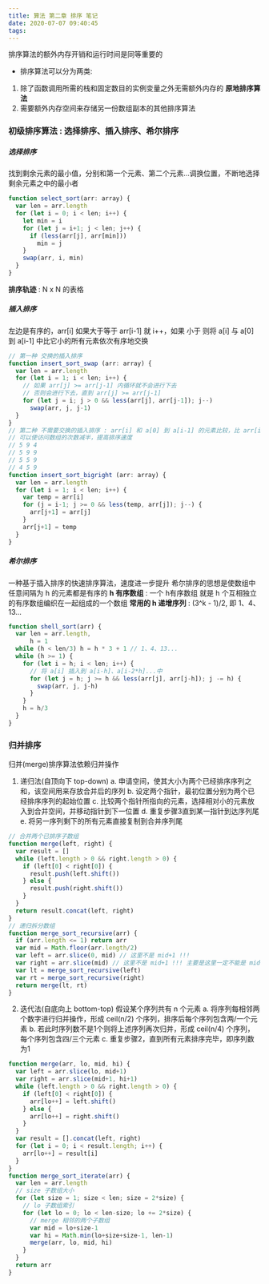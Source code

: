 ```yaml
---
title: 算法 第二章 排序 笔记
date: 2020-07-07 09:40:45
tags:
---
```


排序算法的额外内存开销和运行时间是同等重要的
- 排序算法可以分为两类:
1. 除了函数调用所需的栈和固定数目的实例变量之外无需额外内存的 **原地排序算法**
2. 需要额外内存空间来存储另一份数组副本的其他排序算法

### 初级排序算法 : 选择排序、插入排序、希尔排序
##### 选择排序
找到剩余元素的最小值，分别和第一个元素、第二个元素...调换位置，不断地选择剩余元素之中的最小者
``` javascript
function select_sort(arr: array) {
  var len = arr.length
  for (let i = 0; i < len; i++) {
    let min = i
    for (let j = i+1; j < len; j++) {
      if (less(arr[j], arr[min]))
        min = j
    }
    swap(arr, i, min)
  }
}
```
__排序轨迹__ : N x N 的表格

##### 插入排序
左边是有序的，arr[i] 如果大于等于 arr[i-1] 就 i++，如果 小于 则将 a[i] 与 a[0] 到 a[i-1] 中比它小的所有元素依次有序地交换
```javascript
// 第一种 交换的插入排序
function insert_sort_swap (arr: array) {
  var len = arr.length
  for (let i = 1; i < len; i++) {
    // 如果 arr[j] >= arr[j-1] 内循环就不会进行下去
    // 否则会进行下去，直到 arr[j] >= arr[j-1]
    for (let j = i; j > 0 && less(arr[j], arr[j-1]); j--)
      swap(arr, j, j-1)
  }
}
// 第二种 不需要交换的插入排序 : arr[i] 和 a[0] 到 a[i-1] 的元素比较，比 arr[i] 大的都右移一位，直到 小于 arr[i] 时，内循环结束，arr[i] 赋值给结束时的索引
// 可以使访问数组的次数减半，提高排序速度
// 5 9 4
// 5 9 9
// 5 5 9
// 4 5 9
function insert_sort_bigright (arr: array) {
  var len = arr.length
  for (let i = 1; i < len; i++) {
    var temp = arr[i]
    for (j = i-1; j >= 0 && less(temp, arr[j]); j--) {
      arr[j+1] = arr[j]
    }
    arr[j+1] = temp
  }
}
```

##### 希尔排序
一种基于插入排序的快速排序算法，速度进一步提升
希尔排序的思想是使数组中任意间隔为 h 的元素都是有序的
**h 有序数组** : 一个 h有序数组 就是 h 个互相独立的有序数组编织在一起组成的一个数组
**常用的 h 递增序列** : (3^k - 1)/2, 即 1、4、13...
```javascript
function shell_sort(arr) {
  var len = arr.length,
      h = 1
  while (h < len/3) h = h * 3 + 1 // 1、4、13...
  while (h >= 1) {
    for (let i = h; i < len; i++) {
      // 将 a[i] 插入到 a[i-h]、a[i-2*h]...中
      for (let j = h; j >= h && less(arr[j], arr[j-h]); j -= h) {
        swap(arr, j, j-h)
      }
    }
    h = h/3
  }
}
```

### 归并排序
归并(merge)排序算法依赖归并操作
1. 递归法(自顶向下 top-down)
a. 申请空间，使其大小为两个已经排序序列之和，该空间用来存放合并后的序列
b. 设定两个指针，最初位置分别为两个已经排序序列的起始位置
c. 比较两个指针所指向的元素，选择相对小的元素放入到合并空间，并移动指针到下一位置
d. 重复步骤3直到某一指针到达序列尾
e. 将另一序列剩下的所有元素直接复制到合并序列尾
```javascript
// 合并两个已排序子数组
function merge(left, right) {
  var result = []
  while (left.length > 0 && right.length > 0) {
    if (left[0] < right[0]) {
      result.push(left.shift())
    } else {
      result.push(right.shift())
    }
  }
  return result.concat(left, right)
}
// 递归拆分数组
function merge_sort_recursive(arr) {
  if (arr.length <= 1) return arr
  var mid = Math.floor(arr.length/2)
  var left = arr.slice(0, mid) // 这里不是 mid+1 !!!
  var right = arr.slice(mid) // 这里不是 mid+1 !!! 主要是这里一定不能是 mid+1
  var lt = merge_sort_recursive(left)
  var rt = merge_sort_recursive(right)
  return merge(lt, rt)
}
```
2. 迭代法(自底向上 bottom-top)
假设某个序列共有 n 个元素
a. 将序列每相邻两个数字进行归并操作，形成 ceil(n/2) 个序列，排序后每个序列包含两/一个元素
b. 若此时序列数不是1个则将上述序列再次归并，形成 ceil(n/4) 个序列，每个序列包含四/三个元素
c. 重复步骤2，直到所有元素排序完毕，即序列数为1
```javascript
function merge(arr, lo, mid, hi) {
  var left = arr.slice(lo, mid+1)
  var right = arr.slice(mid+1, hi+1)
  while (left.length > 0 && right.length > 0) {
    if (left[0] < right[0]) {
      arr[lo++] = left.shift()
    } else {
      arr[lo++] = right.shift()
    }
  }
  var result = [].concat(left, right)
  for (let i = 0; i < result.length; i++) {
    arr[lo++] = result[i]
  }
}
function merge_sort_iterate(arr) {
  var len = arr.length
  // size 子数组大小
  for (let size = 1; size < len; size = 2*size) {
    // lo 子数组索引
    for (let lo = 0; lo < len-size; lo += 2*size) {
      // merge 相邻的两个子数组
      var mid = lo+size-1
      var hi = Math.min(lo+size+size-1, len-1)
      merge(arr, lo, mid, hi)
    }
  }
  return arr
}
```
